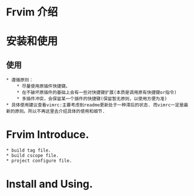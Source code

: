 # Frvim 介绍

# 安装和使用

## 使用
	* 遵循原则：
		* 尽量使用原插件快捷键。
		* 在不破坏原插件的基础上会有一些对快捷键扩展(本质是调用原有快捷键or指令)
		* 多插件冲突，会保留某一个插件的快捷键(保留暂无原则，以使用方便为准)
	* 具体使用建议查看vimrc:主要考虑到readme更新处于一种滞后的状态. 而vimrc一定是最新的原则。所以不再这里去介绍具体的使用和细节.

# Frvim Introduce.
	* build tag file.
	* build cscope file.
	* project configure file.

# Install and Using.
	


